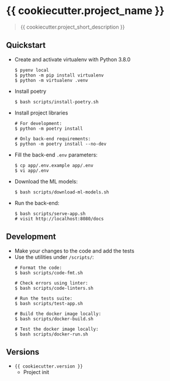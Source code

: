 # {{ cookiecutter.project_name }}
> {{ cookiecutter.project_short_description }}

## Quickstart
- Create and activate virtualenv with Python 3.8.0
    ```
    $ pyenv local
    $ python -m pip install virtualenv
    $ python -m virtualenv .venv
    ```
- Install poetry
    ```
    $ bash scripts/install-poetry.sh
    ```
- Install project libraries
    ```
    # For development:
    $ python -m poetry install

    # Only back-end requirements:
    $ python -m poetry install --no-dev
    ```
- Fill the back-end `.env` parameters:
    ```
    $ cp app/.env.example app/.env
    $ vi app/.env
    ```
- Download the ML models:
    ```
    $ bash scripts/download-ml-models.sh
    ```
- Run the back-end:
    ```
    $ bash scripts/serve-app.sh
    # visit http://localhost:8080/docs
    ```

## Development
- Make your changes to the code and add the tests
- Use the utilities under `/scripts/`:
    ```
    # Format the code:
    $ bash scripts/code-fmt.sh

    # Check errors using linter:
    $ bash scripts/code-linters.sh

    # Run the tests suite:
    $ bash scripts/test-app.sh

    # Build the docker image locally:
    $ bash scripts/docker-build.sh

    # Test the docker image locally:
    $ bash scripts/docker-run.sh
    ```

## Versions

- `{{ cookiecutter.version }}`
  - Project init